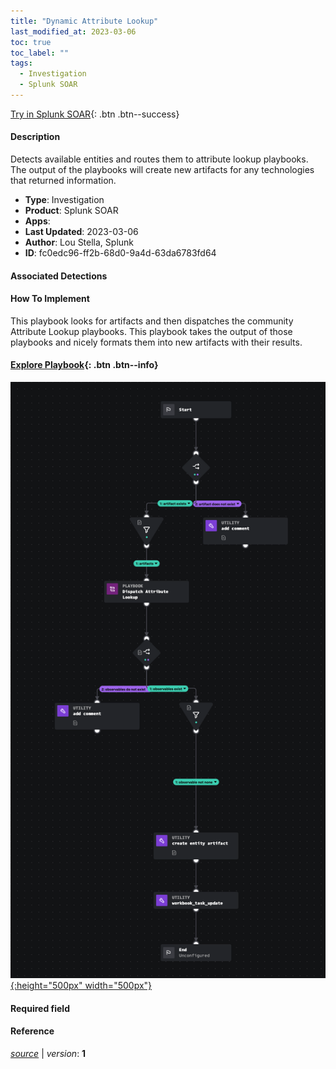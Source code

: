 ```yaml
---
title: "Dynamic Attribute Lookup"
last_modified_at: 2023-03-06
toc: true
toc_label: ""
tags:
  - Investigation
  - Splunk SOAR
---
```


[Try in Splunk SOAR](https://www.splunk.com/en_us/software/splunk-security-orchestration-and-automation.html){: .btn .btn--success}

#### Description

Detects available entities and routes them to attribute lookup playbooks. The output of the playbooks will create new artifacts for any technologies that returned information.

- **Type**: Investigation
- **Product**: Splunk SOAR
- **Apps**: 
- **Last Updated**: 2023-03-06
- **Author**: Lou Stella, Splunk
- **ID**: fc0edc96-ff2b-68d0-9a4d-63da6783fd64

#### Associated Detections


#### How To Implement
This playbook looks for artifacts and then dispatches the community Attribute Lookup playbooks. This playbook takes the output of those playbooks and nicely formats them into new artifacts with their results.


#### [Explore Playbook](https://splunk.github.io/soar-playbook-viewer/?playbook=https://raw.githubusercontent.com/phantomcyber/playbooks/latest/Dynamic_Attribute_Lookup.json){: .btn .btn--info}

[![explore](https://raw.githubusercontent.com/splunk/security_content/develop/playbooks/Dynamic_Attribute_Lookup.png){:height="500px" width="500px"}](https://splunk.github.io/soar-playbook-viewer/?playbook=https://raw.githubusercontent.com/phantomcyber/playbooks/latest/Dynamic_Attribute_Lookup.json)

#### Required field


#### Reference



[*source*](https://github.com/splunk/security_content/tree/develop/playbooks/Dynamic_Attribute_Lookup.yml) \| *version*: **1**